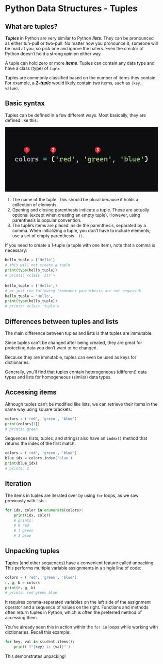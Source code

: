 # Python Data Structures - Tuples 

## What are tuples?
***Tuples*** in Python are very similar to Python ***lists***. They can be pronounced as either tuh-pull or two-pull. No matter how you pronounce it, someone will be mad at you, so pick one and ignore the haters. Even the creator of Python doesn’t hold a strong opinion either way.

A tuple can hold zero or more ***items***. Tuples can contain any data type and have a class (type) of `tuple`.

Tuples are commonly classified based on the number of items they contain. For example, a ***2-tuple*** would likely contain two items, such as `(key, value)`.

## Basic syntax
Tuples can be defined in a few different ways. Most basically, they are defined like this:

![tuples syntax](../assets/tuple.png)

1. The name of the tuple. This should be plural because it holds a collection of elements.
2. Opening and closing parenthesis indicate a tuple. These are actually optional (except when creating an empty tuple). However, using parenthesis is popular convention.
3. The tuple’s items are placed inside the parenthesis, separated by a comma. When initializing a tuple, you don’t have to include elements; use a set of empty parenthesis - `()`.

If you need to create a 1-tuple (a tuple with one item), note that a comma is necessary:

```py
hello_tuple = ('Hello')
# this will not create a tuple
print(type(hello_tuple))
# prints: <class 'str'>

hello_tuple = ('Hello',)
# or just the following (remember parenthesis are not required)
hello_tuple = 'Hello',
print(type(hello_tuple))
# prints: <class 'tuple'>
```

## Differences between tuples and lists
The main difference between tuples and lists is that tuples are immutable.

Since tuples can’t be changed after being created, they are great for protecting data you don’t want to be changed.

Because they are immutable, tuples can even be used as keys for dictionaries.

Generally, you’ll find that tuples contain heterogeneous (different) data types and lists for homogeneous (similar) data types.

## Accessing items
Although tuples can’t be modified like lists, we can retrieve their items in the same way using square brackets:

```py
colors = ('red', 'green', 'blue')
print(colors[1])
# prints: green
```

Sequences (lists, tuples, and strings) also have an `index()` method that returns the index of the first match:

```py
colors = ('red', 'green', 'blue')
blue_idx = colors.index('blue')
print(blue_idx)
# prints: 2
```

## Iteration
The items in tuples are iterated over by using `for` loops, as we saw previously with lists:

```py
for idx, color in enumerate(colors):
    print(idx, color)
    # prints:
    # 0 red
    # 1 green
    # 2 blue
```

## Unpacking tuples
Tuples (and other sequences) have a convenient feature called unpacking. This performs multiple variable assignments in a single line of code:

```py
colors = ('red', 'green', 'blue')
r, g, b = colors
print(r, g, b)
# prints: red green blue
```

It requires comma-separated variables on the left side of the assignment operator and a sequence of values on the right. Functions and methods often return tuples in Python, which is often the preferred method of accessing them.

You’ve already seen this in action within the `for in` loops while working with dictionaries. Recall this example:

```py
for key, val in student.items():
    print( f"{key} is {val}" )
```

This demonstrates unpacking!